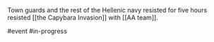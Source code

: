 Town guards and the rest of the Hellenic navy resisted for five hours resisted [[the Capybara Invasion]] with [[AA team]].

#event #in-progress 